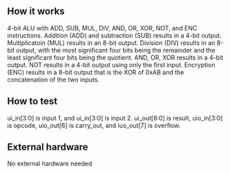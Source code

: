 <!---

This file is used to generate your project datasheet. Please fill in the information below and delete any unused
sections.

You can also include images in this folder and reference them in the markdown. Each image must be less than
512 kb in size, and the combined size of all images must be less than 1 MB.
-->

## How it works

4-bit ALU with ADD, SUB, MUL, DIV, AND, OR, XOR, NOT, and ENC instructions. Addition (ADD) and subtraction (SUB) results in a 4-bit output. Multiplicatoin (MUL) results in an 8-bit output. Division (DIV) results in an 8-bit output, with the most significant four bits being the remainder and the least significant four bits being the quotient. AND, OR, XOR results in a 4-bit output. NOT results in a 4-bit output using only the first input. Encryption (ENC) results in a 8-bit output that is the XOR of 0xAB and the concatenation of the two inputs.

## How to test

ui_in[3:0] is input 1, and ui_in[3:0] is input 2. ui_out[8:0] is result, uio_in[3:0] is opcode, uio_out[6] is carry_out, and iuo_out[7] is overflow.

## External hardware

No external hardware needed
